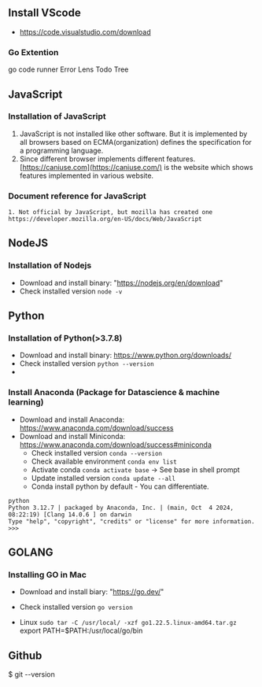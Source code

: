 ## Install VScode
- https://code.visualstudio.com/download

### Go Extention
go
code runner
Error Lens
Todo Tree

## JavaScript
### Installation of JavaScript
1. JavaScript is not installed like other software. But it is implemented by all browsers based on ECMA(organization) defines the specification for a programming language.
2. Since different browser implements different features. [https://caniuse.com](https://caniuse.com/) is the website which shows features implemented in various website.
### Document reference for JavaScript
    1. Not official by JavaScript, but mozilla has created one https://developer.mozilla.org/en-US/docs/Web/JavaScript
## NodeJS
### Installation of Nodejs
- Download and install binary: "https://nodejs.org/en/download"
- Check installed version `node -v`

## Python
### Installation of Python(>3.7.8)
- Download and install binary: https://www.python.org/downloads/
- Check installed version `python --version`
- 
### Install Anaconda (Package for Datascience & machine learning)
- Download and install Anaconda: https://www.anaconda.com/download/success
- Download and install Miniconda: https://www.anaconda.com/download/success#miniconda
    - Check installed version `conda --version`
    - Check available environment `conda env list`
    - Activate conda `conda activate base` -> See base in shell prompt
    - Update installed version `conda update --all`
    - Conda install python by default - You can differentiate.
```
python
Python 3.12.7 | packaged by Anaconda, Inc. | (main, Oct  4 2024, 08:22:19) [Clang 14.0.6 ] on darwin
Type "help", "copyright", "credits" or "license" for more information.
>>> 
```

## GOLANG
### Installing GO in Mac
- Download and install biary: "https://go.dev/"
- Check installed version `go version`

- Linux `sudo tar -C /usr/local/ -xzf go1.22.5.linux-amd64.tar.gz`
export PATH=$PATH:/usr/local/go/bin

## Github
$ git --version
